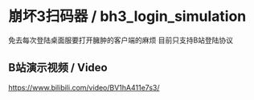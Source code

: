 # 崩坏3扫码器 / bh3_login_simulation

免去每次登陆桌面服要打开臃肿的客户端的麻烦
目前只支持B站登陆协议

## B站演示视频 / Video

https://www.bilibili.com/video/BV1hA411e7s3/
